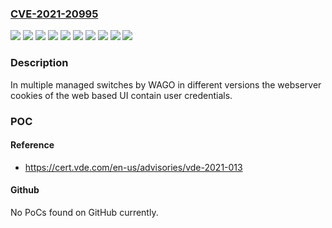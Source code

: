 ### [CVE-2021-20995](https://cve.mitre.org/cgi-bin/cvename.cgi?name=CVE-2021-20995)
![](https://img.shields.io/static/v1?label=Product&message=0852-0303&color=blue)
![](https://img.shields.io/static/v1?label=Product&message=0852-1305%2F000-001&color=blue)
![](https://img.shields.io/static/v1?label=Product&message=0852-1305&color=blue)
![](https://img.shields.io/static/v1?label=Product&message=0852-1505%2F000-001&color=blue)
![](https://img.shields.io/static/v1?label=Product&message=0852-1505&color=blue)
![](https://img.shields.io/static/v1?label=Version&message=%3C%3D%20V1.0.4.S0%20&color=brighgreen)
![](https://img.shields.io/static/v1?label=Version&message=%3C%3D%20V1.1.6.S0%20&color=brighgreen)
![](https://img.shields.io/static/v1?label=Version&message=%3C%3D%20V1.1.7.S0%20&color=brighgreen)
![](https://img.shields.io/static/v1?label=Version&message=%3C%3D%20V1.2.3.S0%20&color=brighgreen)
![](https://img.shields.io/static/v1?label=Vulnerability&message=CWE-312%20Cleartext%20Storage%20of%20Sensitive%20Information&color=brighgreen)

### Description

In multiple managed switches by WAGO in different versions the webserver cookies of the web based UI contain user credentials.

### POC

#### Reference
- https://cert.vde.com/en-us/advisories/vde-2021-013

#### Github
No PoCs found on GitHub currently.


